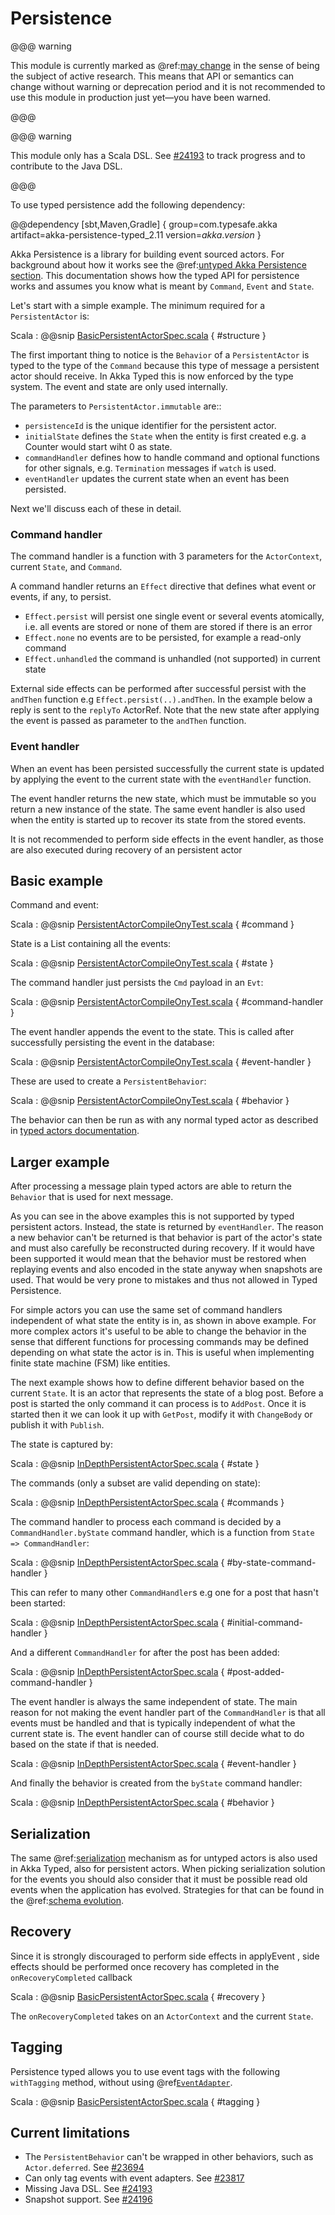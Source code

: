 # Persistence 

@@@ warning

This module is currently marked as @ref:[may change](common/may-change.md) in the sense
  of being the subject of active research. This means that API or semantics can
  change without warning or deprecation period and it is not recommended to use
  this module in production just yet—you have been warned.
  
@@@

@@@ warning

This module only has a Scala DSL. See [#24193](https://github.com/akka/akka/issues/24193) 
to track progress and to contribute to the Java DSL.
  
@@@

To use typed persistence add the following dependency:

@@dependency [sbt,Maven,Gradle] {
  group=com.typesafe.akka
  artifact=akka-persistence-typed_2.11
  version=$akka.version$
}



Akka Persistence is a library for building event sourced actors. For background about how it works
see the @ref:[untyped Akka Persistence section](persistence.md). This documentation shows how the typed API for persistence
works and assumes you know what is meant by `Command`, `Event` and `State`.

Let's start with a simple example. The minimum required for a `PersistentActor` is:

Scala
:  @@snip [BasicPersistentActorSpec.scala]($akka$/akka-persistence-typed/src/test/scala/docs/akka/persistence/typed/BasicPersistentActorSpec.scala) { #structure }

The first important thing to notice is the `Behavior` of a `PersistentActor` is typed to the type of the `Command` 
because this type of message a persistent actor should receive. In Akka Typed this is now enforced by the type system.
The event and state are only used internally.

The parameters to `PersistentActor.immutable` are::

* `persistenceId` is the unique identifier for the persistent actor.
* `initialState` defines the `State` when the entity is first created e.g. a Counter would start wiht 0 as state.
* `commandHandler` defines how to handle command and optional functions for other signals, e.g. `Termination` messages if `watch` is used.
* `eventHandler` updates the current state when an event has been persisted.

Next we'll discuss each of these in detail.

### Command handler

The command handler is a function with 3 parameters for the `ActorContext`, current `State`, and `Command`.

A command handler returns an `Effect` directive that defines what event or events, if any, to persist.

* `Effect.persist` will persist one single event or several events atomically, i.e. all events
  are stored or none of them are stored if there is an error
* `Effect.none` no events are to be persisted, for example a read-only command
* `Effect.unhandled` the command is unhandled (not supported) in current state

External side effects can be performed after successful persist with the `andThen` function e.g `Effect.persist(..).andThen`. 
In the example below a reply is sent to the `replyTo` ActorRef. Note that the new state after applying 
the event is passed as parameter to the `andThen` function.

### Event handler

When an event has been persisted successfully the current state is updated by applying the 
event to the current state with the `eventHandler` function. 

The event handler returns the new state, which must be immutable so you return a new instance of the state. 
The same event handler is also used when the entity is started up to recover its state from the stored events.

It is not recommended to perform side effects 
in the event handler, as those are also executed during recovery of an persistent actor

## Basic example

Command and event:

Scala
:  @@snip [PersistentActorCompileOnyTest.scala]($akka$/akka-persistence-typed/src/test/scala/akka/persistence/typed/scaladsl/PersistentActorCompileOnlyTest.scala) { #command }

State is a List containing all the events:

Scala
:  @@snip [PersistentActorCompileOnyTest.scala]($akka$/akka-persistence-typed/src/test/scala/akka/persistence/typed/scaladsl/PersistentActorCompileOnlyTest.scala) { #state }

The command handler just persists the `Cmd` payload in an `Evt`:

Scala
:  @@snip [PersistentActorCompileOnyTest.scala]($akka$/akka-persistence-typed/src/test/scala/akka/persistence/typed/scaladsl/PersistentActorCompileOnlyTest.scala) { #command-handler }

The event handler appends the event to the state. This is called after successfully
persisting the event in the database:

Scala
:  @@snip [PersistentActorCompileOnyTest.scala]($akka$/akka-persistence-typed/src/test/scala/akka/persistence/typed/scaladsl/PersistentActorCompileOnlyTest.scala) { #event-handler }

These are used to create a `PersistentBehavior`:

Scala
:  @@snip [PersistentActorCompileOnyTest.scala]($akka$/akka-persistence-typed/src/test/scala/akka/persistence/typed/scaladsl/PersistentActorCompileOnlyTest.scala) { #behavior }

The behavior can then be run as with any normal typed actor as described in [typed actors documentation](actors-typed.md).

## Larger example

After processing a message plain typed actors are able to return the `Behavior` that is used 
for next message. 

As you can see in the above examples this is not supported by typed persistent actors. Instead, the state is 
returned by `eventHandler`. The reason a new behavior can't be returned is that behavior is part of the actor's 
state and must also carefully be reconstructed during recovery. If it would have been supported it would mean 
that the behavior must be restored when replaying events and also encoded in the state anyway when snapshots are used. 
That would be very prone to mistakes and thus not allowed in Typed Persistence.

For simple actors you can use the same set of command handlers independent of what state the entity is in, 
as shown in above example. For more complex actors it's useful to be able to change the behavior in the sense 
that different functions for processing commands may be defined depending on what state the actor is in. This is useful when implementing finite state machine (FSM) like entities. 

The next example shows how to define different behavior based on the current `State`. It is an actor that
represents the state of a blog post. Before a post is started the only command it can process is to `AddPost`. Once it is started
then it we can look it up with `GetPost`, modify it with `ChangeBody` or publish it with `Publish`.

The state is captured by:

Scala
:  @@snip [InDepthPersistentActorSpec.scala]($akka$/akka-persistence-typed/src/test/scala/docs/akka/persistence/typed/InDepthPersistentActorSpec.scala) { #state }

The commands (only a subset are valid depending on state):

Scala
:  @@snip [InDepthPersistentActorSpec.scala]($akka$/akka-persistence-typed/src/test/scala/docs/akka/persistence/typed/InDepthPersistentActorSpec.scala) { #commands }

The command handler to process each command is decided by a `CommandHandler.byState` command handler, 
which is a function from `State => CommandHandler`:

Scala
:  @@snip [InDepthPersistentActorSpec.scala]($akka$/akka-persistence-typed/src/test/scala/docs/akka/persistence/typed/InDepthPersistentActorSpec.scala) { #by-state-command-handler }

This can refer to many other `CommandHandler`s e.g one for a post that hasn't been started:

Scala
:  @@snip [InDepthPersistentActorSpec.scala]($akka$/akka-persistence-typed/src/test/scala/docs/akka/persistence/typed/InDepthPersistentActorSpec.scala) { #initial-command-handler }

And a different `CommandHandler` for after the post has been added:

Scala
:  @@snip [InDepthPersistentActorSpec.scala]($akka$/akka-persistence-typed/src/test/scala/docs/akka/persistence/typed/InDepthPersistentActorSpec.scala) { #post-added-command-handler }

The event handler is always the same independent of state. The main reason for not making the event handler 
part of the `CommandHandler` is that all events must be handled and that is typically independent of what the 
current state is. The event handler can of course still decide what to do based on the state if that is needed.

Scala
:  @@snip [InDepthPersistentActorSpec.scala]($akka$/akka-persistence-typed/src/test/scala/docs/akka/persistence/typed/InDepthPersistentActorSpec.scala) { #event-handler }

And finally the behavior is created from the `byState` command handler:

Scala
:  @@snip [InDepthPersistentActorSpec.scala]($akka$/akka-persistence-typed/src/test/scala/docs/akka/persistence/typed/InDepthPersistentActorSpec.scala) { #behavior }

## Serialization

The same @ref:[serialization](serialization.md) mechanism as for untyped 
actors is also used in Akka Typed, also for persistent actors. When picking serialization solution for the events 
you should also consider that it must be possible read old events when the application has evolved. 
Strategies for that can be found in the @ref:[schema evolution](persistence-schema-evolution.md).

## Recovery

Since it is strongly discouraged to perform side effects in applyEvent , 
side effects should be performed once recovery has completed in the `onRecoveryCompleted` callback

Scala
:  @@snip [BasicPersistentActorSpec.scala]($akka$/akka-persistence-typed/src/test/scala/docs/akka/persistence/typed/BasicPersistentActorSpec.scala) { #recovery }

The `onRecoveryCompleted` takes on an `ActorContext` and the current `State`.

## Tagging

Persistence typed allows you to use event tags with the following `withTagging` method,
without using @ref[`EventAdapter`](persistence.md#event-adapters).

Scala
:  @@snip [BasicPersistentActorSpec.scala]($akka$/akka-persistence-typed/src/test/scala/docs/akka/persistence/typed/BasicPersistentActorSpec.scala) { #tagging }

## Current limitations

* The `PersistentBehavior` can't be wrapped in other behaviors, such as `Actor.deferred`. See [#23694](https://github.com/akka/akka/issues/23694)
* Can only tag events with event adapters. See [#23817](https://github.com/akka/akka/issues/23817)
* Missing Java DSL. See [#24193](https://github.com/akka/akka/issues/24193)
* Snapshot support. See [#24196](https://github.com/akka/akka/issues/24196)


